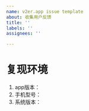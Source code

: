 ```yaml
---
name: v2er.app issue template
about: 收集用户反馈
title: ''
labels: ''
assignees: ''

---
```


# 复现环境
1. app版本：
2. 手机型号：
3. 系统版本：
